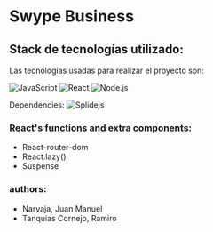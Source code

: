 # Swype Business
## Stack de tecnologías utilizado: 
Las tecnologías usadas para realizar el proyecto son:

![JavaScript](https://img.shields.io/badge/-JavaScript-F7DF1E?style=for-the-badge&logo=javascript&logoColor=333)
![React](https://img.shields.io/badge/-React-61DAFB?style=for-the-badge&logo=react&logoColor=333)
![Node.js](https://img.shields.io/badge/-Node.js-339933?style=for-the-badge&logo=node.js&logoColor=FAFAFA)

Dependencies:
![Splidejs](https://img.shields.io/badge/-Splidejs-brightgreen?style=for-the-badge&logo=node.js&logoColor=FAFAFA)

### React's functions and extra components:
- React-router-dom
- React.lazy()
- Suspense

### authors:
- Narvaja, Juan Manuel
- Tanquias Cornejo, Ramiro

